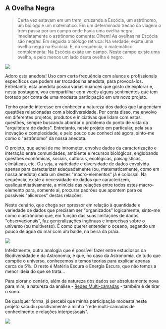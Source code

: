 ## A Ovelha Negra

>Certa vez estavam em um trem, cruzando a Escócia, um astrônomo, um biólogo e um matemático. Em um determinado trecho da viagem o trem passa por um campo onde havia uma ovelha negra. Imediatamente o astrônomo comenta:
>Olhem! As ovelhas na Escócia são negras!
>Em seguida o biólogo retruca:
>Na verdade, existe uma ovelha negra na Escócia.
>E, na sequência, o matemático complementa:
>Na Escócia existe um campo. Neste campo existe uma ovelha, e pelo menos um lado desta ovelha é negro.

![](http://dalcinweb.s3-website-us-east-1.amazonaws.com/github/BiodivDadosMeta/ovelhaNegra01.jpg)

Adoro esta anedota! Uso com certa frequência com alunos e profissionais específicos que podem ser trocados na anedota, para provocá-los. Entretanto, esta anedota possui várias nuances que gosto de explorar e, nesta postagem, vou compartilhar com vocês alguns sentimentos que tem brotado por conta de uma modesta participação em um novo projeto.

Tenho grande interesse em conhecer a natureza dos dados que tangenciam questões relacionadas com a biodiversidade. Por conta disso, me envolvo em diferentes projetos, produtos e iniciativas que lidam com estas questões, sempre buscando abordar o problema do ponto de vista da "arquitetura de dados". Entretanto, neste projeto em particular, pela sua inovação e complexidade, e pelo pouco que conheci até agora, sinto-me como o "astrônomo" da nossa anedota. 

O projeto, que achei de me intrometer, envolve dados da caracterização e interação entre comunidades, ambiente e recursos biológicos, englobando questões econômicas, sociais, culturais, ecológicas, paisagísticas, climáticas, etc. Ou seja, a variedade e diversidade de dados envolvida apenas para caracterizar adequadamente (ou, matematicamente, como em nossa anedota) cada um destes "macro-elementos" já é colossal. Na sequência, existe a necessidade de dados que caracterizem, qualiquantitativamente, a minúcia das relações entre todos estes macro-elemento para, somente ai, procurar padrões que apontem para os possíveis "alicerces" destas relações.

Neste cenário, que chega ser opressor em relação à quantidade e variedade de dados que precisam ser "organizados" logicamente, sinto-me como o astrônomo que, em função das suas limitações de dados "observacionais", faz generalizações ingênuas e imprecisas sobre o universo (ou multiverso). É como querer entender o oceano, pegando um pouco de água do mar com um balde, na beira da praia.

![](http://dalcinweb.s3-website-us-east-1.amazonaws.com/github/BiodivDadosMeta/ovelhaNegra02.png)

Infelizmente, outra analogia que é possível fazer entre estudiosos da Biodiversidade e da Astronomia, é que, no caso da Astronomia, de tudo que compõe o universo, conhecemos e temos teorias para explicar apenas cerca de 5%. O resto é Matéria Escura e Energia Escura, que não temos a menor ideia do que se trata...

Para piorar o cenário, além da natureza dos dados ser absolutamente nova para mim, a natureza da análise - [Redes Multi-camadas](https://academic.oup.com/comnet/article/2/3/203/2841130) - também é de tirar o sono.

De qualquer forma, já percebi que minha participação modesta neste projeto sacudiu positivamente a minha "rede multi-camadas de conhecimento e relações interpessoais".

![](http://dalcinweb.s3-website-us-east-1.amazonaws.com/github/BiodivDadosMeta/ovelhaNegra03.png)
